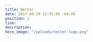 ```yaml
---
title: Necter
date: 2017-04-29 11:31:00 -04:00
position: 1
link:
description:
hero_image: "/uploads/necter-logo.png"
---
```


